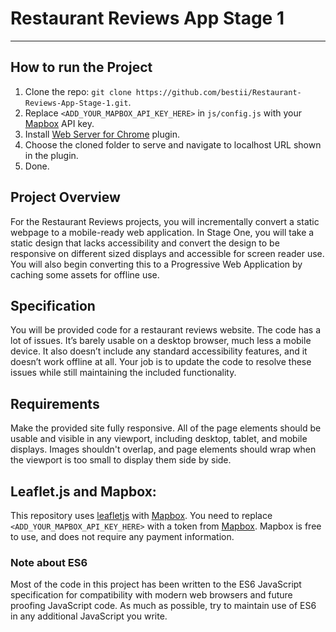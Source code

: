 # Restaurant Reviews App Stage 1
---

## How to run the Project
1. Clone the repo: `git clone https://github.com/bestii/Restaurant-Reviews-App-Stage-1.git`.
2. Replace `<ADD_YOUR_MAPBOX_API_KEY_HERE>` in `js/config.js` with your [Mapbox](https://www.mapbox.com/) API key.
3. Install [Web Server for Chrome](https://chrome.google.com/webstore/detail/web-server-for-chrome/ofhbbkphhbklhfoeikjpcbhemlocgigb?hl=en) plugin.
4. Choose the cloned folder to serve and navigate to localhost URL shown in the plugin.
5. Done.

## Project Overview
For the Restaurant Reviews projects, you will incrementally convert a static webpage to a mobile-ready web application. In Stage One, you will take a static design that lacks accessibility and convert the design to be responsive on different sized displays and accessible for screen reader use. You will also begin converting this to a Progressive Web Application by caching some assets for offline use.

## Specification
You will be provided code for a restaurant reviews website. The code has a lot of issues. It’s barely usable on a desktop browser, much less a mobile device. It also doesn’t include any standard accessibility features, and it doesn’t work offline at all. Your job is to update the code to resolve these issues while still maintaining the included functionality.

## Requirements
Make the provided site fully responsive. All of the page elements should be usable and visible in any viewport, including desktop, tablet, and mobile displays. Images shouldn't overlap, and page elements should wrap when the viewport is too small to display them side by side.

## Leaflet.js and Mapbox:

This repository uses [leafletjs](https://leafletjs.com/) with [Mapbox](https://www.mapbox.com/). 
You need to replace `<ADD_YOUR_MAPBOX_API_KEY_HERE>` with a token from [Mapbox](https://www.mapbox.com/). Mapbox is free to use, and does not require any payment information. 

### Note about ES6

Most of the code in this project has been written to the ES6 JavaScript specification for compatibility with modern web browsers and future proofing JavaScript code. As much as possible, try to maintain use of ES6 in any additional JavaScript you write. 



